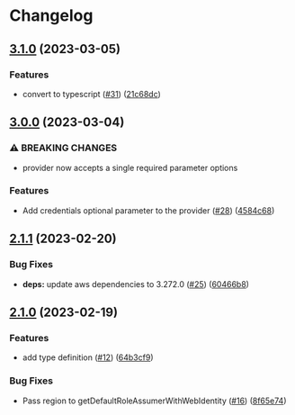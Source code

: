 # Changelog

## [3.1.0](https://github.com/jmaver-plume/kafkajs-msk-iam-authentication-mechanism/compare/v3.0.0...v3.1.0) (2023-03-05)


### Features

* convert to typescript ([#31](https://github.com/jmaver-plume/kafkajs-msk-iam-authentication-mechanism/issues/31)) ([21c68dc](https://github.com/jmaver-plume/kafkajs-msk-iam-authentication-mechanism/commit/21c68dc598056b6906d66be843e3ee8766f72f4f))

## [3.0.0](https://github.com/jmaver-plume/kafkajs-msk-iam-authentication-mechanism/compare/v2.1.1...v3.0.0) (2023-03-04)


### ⚠ BREAKING CHANGES

* provider now accepts a single required parameter options

### Features

* Add credentials optional parameter to the provider ([#28](https://github.com/jmaver-plume/kafkajs-msk-iam-authentication-mechanism/issues/28)) ([4584c68](https://github.com/jmaver-plume/kafkajs-msk-iam-authentication-mechanism/commit/4584c68b4c5757b41e2fa1629cf4b2fcd451774f))

## [2.1.1](https://github.com/jmaver-plume/kafkajs-msk-iam-authentication-mechanism/compare/v2.1.0...v2.1.1) (2023-02-20)


### Bug Fixes

* **deps:** update aws dependencies to 3.272.0 ([#25](https://github.com/jmaver-plume/kafkajs-msk-iam-authentication-mechanism/issues/25)) ([60466b8](https://github.com/jmaver-plume/kafkajs-msk-iam-authentication-mechanism/commit/60466b8bc2b01342fe4a117707bb96d0edd621ec))

## [2.1.0](https://github.com/jmaver-plume/kafkajs-msk-iam-authentication-mechanism/compare/v2.0.1...v2.1.0) (2023-02-19)


### Features

* add type definition ([#12](https://github.com/jmaver-plume/kafkajs-msk-iam-authentication-mechanism/issues/12)) ([64b3cf9](https://github.com/jmaver-plume/kafkajs-msk-iam-authentication-mechanism/commit/64b3cf9ce62fc13bb494db7ba7dc930decf17864))


### Bug Fixes

* Pass region to getDefaultRoleAssumerWithWebIdentity ([#16](https://github.com/jmaver-plume/kafkajs-msk-iam-authentication-mechanism/issues/16)) ([8f65e74](https://github.com/jmaver-plume/kafkajs-msk-iam-authentication-mechanism/commit/8f65e7407cf84813fc85aa4ef36795d07d83604a))
